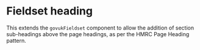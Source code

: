 # Fieldset heading

This extends the `govukFieldset` component to allow the addition of section sub-headings above the page headings, as per the HMRC Page Heading pattern.
